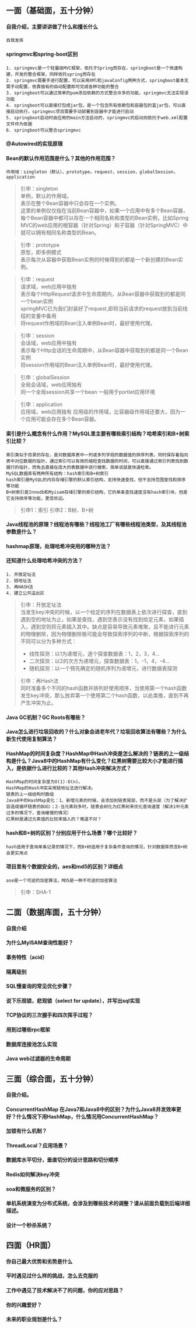 # 
## 一面（基础面，五十分钟）
#### 自我介绍，主要讲讲做了什么和擅长什么
    自我发挥
#### springmvc和spring-boot区别
    1. springmvc是一个轻量级MVC框架，依托于Spring而存在，springboot是一个快速构建，开发的整合框架，同样依托spring而存在
    2. springmvc需要手进行配置，可以采用XMl和javaConfig两种方式，springboot基本无需手动配置，依靠独有的自动配置即可完成各种功能的整合
    3. springboot可以通过简单的pom添加依赖的方式整合许多的功能，springmvc无法实现该功能
    4. springboot可以直接打包成jar包，是一个包含所有依赖包和容器包的富jar包，可以直接启动执行，springmvc项目需要手动部署到容器中才能进行启动
    5. springboot启动时由应用的main方法启动的，springmvc的启动则依托于web.xml配置文件作为依据
    6. springboot可以整合springmvc
#### @Autowired的实现原理
#### Bean的默认作用范围是什么？其他的作用范围？
    作用域：singleton（默认），prototype，request，session，globalSession，application
> 引申：singleton<br/>
    单例，默认的作用域。<br/>
    表示在整个Bean容器中只会存在一个实例。<br/>
    这里的单例仅仅指在当前Bean容器中，如果一个应用中有多个Bean容器，每个Bean容器中都可以存在一个相同名称和类型的Bean实例，比如Spring MVC的web应用的根容器（针对Spring）和子容器（针对SpringMVC）中就可以拥有相同名称类型的Bean。

> 引申：prototype<br/>
    原型，即多例模式<br/>
    表示每次从容器中获取Bean实例的时候得到的都是一个新创建的Bean实例。<br/>
        
> 引申：request<br/>
    请求域，web应用中独有<br/>
    表示每个HttpRequest请求中生命周期内，从Bean容器中获取到的都是同一个bean实例<br/>
    springMVC已为我们封装好了request,即将当前请求的request放到当前线程的变量中备用<br/>
    将request作用域的Bean注入单例Bean时，最好使用代理。

> 引申：session<br/>
    会话域，web应用中独有<br/>
    表示每个Http会话的生命周期中，从Bean容器中获取到的都是同一个Bean实例<br/>
    将session作用域的Bean注入单例Bean时，最好使用代理。
    
> 引申：globalSession<br/>
    全局会话域，web应用独有<br/>
    同一个全局session共享一个bean 一般用于portlet应用环境
    
> 引申：application<br/>
    应用域，web应用独有
    应用级的作用域，比容器级作用域还要大，因为一个应用可能会存在多个Bean容器。

#### 索引是什么概念有什么作用？MySQL里主要有哪些索引结构？哈希索引和B+树索引比较？
    索引类似于目录的存在，是对数据库表中一列或多列字段的数据值的排序列表，同时保存着指向表中对应数据的指针，通过索引可以有效的缩短查找数据的时间，可以直接通过索引列表找到数据行的指针，而免去直接在庞大的表数据中进行搜索，简单说就是快速检索。
    MySQL数据库有两种所有结构：hash索引和B+树索引
    hash索引是MySQL的内存存储引擎的默认索引结构，支持快速查找，但不支持范围查找和排序等功能
    B+树索引是Innodb和Myisam存储引擎的索引结构，它的单条查找速度没有hash索引块，但是它支持排序等功能，更受欢迎。
> 引申1：索引
> 引申2：B树、B+树
#### Java线程池的原理？线程池有哪些？线程池工厂有哪些线程池类型，及其线程池参数是什么？
#### hashmap原理，处理哈希冲突用的哪种方法？
#### 还知道什么处理哈希冲突的方法？
    1. 开放定址法
    2. 链地址法
    3. 再HASH法
    4. 建立公共溢出区
> 引申：开放定址法<br/>
    当发生key冲突的时候，以一个给定的序列在数据表上依次进行探查，直到遇到空的地址为止，如果是查找，遇到空表示没有找到给定元素，如果插入，遇到空则将元素插入其中。缺点是容易导致元素堆聚，且不能进行元素的物理删除，因为物理删除极可能会导致探索序列的中断，根据探索序列的不同可以分为多种方式：
>   - 线性探测：以1为递增元，逐个探查数据表：1，2，3，4...
>   - 二次探测：以2的次方为递增元，探查数据表：1，-1，4，-4...
>   - 随机探测：以一个预先确定的随机序列为递增元，进行数据表探测
    
> 引申：再Hash法<br/>
    同时准备多个不同的hash函数并排列好使用顺序，当使用第一个hash函数发生key冲突，那么放弃第一个使用第二个hash函数，以此类推，直到不再产生冲突为止。
#### Java GC机制？GC Roots有哪些？
#### Java怎么进行垃圾回收的？什么对象会进老年代？垃圾回收算法有哪些？为什么新生代使用复制算法？
#### HashMap的时间复杂度？HashMap中Hash冲突是怎么解决的？链表的上一级结构是什么？Java8中的HashMap有什么变化？红黑树需要比较大小才能进行插入，是依据什么进行比较的？其他Hash冲突解决方式？
    HashMap的时间复杂度为O(1)-O(n)。
    HashMap的Hash冲突采用链地址法进行解决。
    链表的上一级结构时数组
    Java8中的HashMap变化：1、新增元素的时候，会添加到链表尾部，而不是头部（为了解决扩容造成循环链表的BUG）；2-当元素较多时，链表会树化为红黑树来优化查询速度（解决1中元素过多的情况下，查询缓慢的情况）
    红黑树是通过元素值的比较来插入的？难道不对？
#### hash和B+树的区别？分别应用于什么场景？哪个比较好？
    hash适用于查询单条记录的情况下，而B+树适用于复杂条件查询的情况，针对数据库而言B+树会更实用点
#### 项目里有个数据安全的，aes和md5的区别？详细点
    ase是一个可逆的加密算法，MD5是一种不可逆的加密算法
> 引申：SHA-1
## 二面（数据库面，五十分钟）
#### 自我介绍
#### 为什么MyISAM查询性能好？
#### 事务特性（acid）
#### 隔离级别
#### SQL慢查询的常见优化步骤？
#### 说下乐观锁，悲观锁（select for update），并写出sql实现
#### TCP协议的三次握手和四次挥手过程？
#### 用到过哪些rpc框架
#### 数据库连接池怎么实现
#### Java web过滤器的生命周期
## 三面（综合面，五十分钟）
#### 自我介绍。
#### ConcurrentHashMap 在Java7和Java8中的区别？为什么Java8并发效率更好？什么情况下用HashMap，什么情况用ConcurrentHashMap？
#### 加锁有什么机制？
#### ThreadLocal？应用场景？
#### 数据库水平切分，垂直切分的设计思路和切分顺序
#### Redis如何解决key冲突
#### soa和微服务的区别？
#### 单机系统演变为分布式系统，会涉及到哪些技术的调整？请从前面负载到后端详细描述。
#### 设计一个秒杀系统？
## 四面（HR面）
#### 你自己最大优势和劣势是什么
#### 平时遇见过什么样的挑战，怎么去克服的
#### 工作中遇见了技术解决不了的问题，你的应对思路？
#### 你的兴趣爱好？
#### 未来的职业规划是什么？